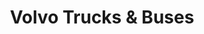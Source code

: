 ---
title: "Volvo Trucks & Buses"
url: /nanclares-de-la-oca-langraiz-oka/volvo-trucks-und-buses/
shop: Autohaus
---
